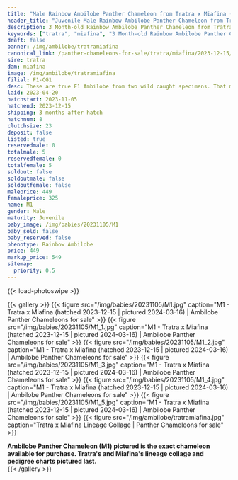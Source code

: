```yaml
---
title: "Male Rainbow Ambilobe Panther Chameleon from Tratra x Miafina (M1)"
header_title: "Juvenile Male Rainbow Ambilobe Panther Chameleon from Tratra x Miafina | M1"
description: 3 Month-old Rainbow Ambilobe Panther Chameleon from Tratra and Miafina. These are true F1 Ambilobe from two wild caught specimens. That means we are holding them long enough to see if traits from outside Ambilobe crop up given that WC Miafina could have been mis-labelled. We will also test her genetics and report them on her breeder page sometime in 2024. We've included sire and dam dendrograms if available, but you can view our Tratra or Miafina breeder pages for more information.
keywords: ["tratra", "miafina", "3 Month-old Rainbow Ambilobe Panther Chameleon", "baby chameleons for sale", "buy panther chameleon", "panther for sale", "ambilobe panther chameleons for sale", "ambilobe panther chameleon for sale"]
draft: false
banner: /img/ambilobe/tratramiafina
canonical_link: /panther-chameleons-for-sale/tratra/miafina/2023-12-15/M1/
sire: tratra
dam: miafina
image: /img/ambilobe/tratramiafina
filial: F1-CG1
desc: These are true F1 Ambilobe from two wild caught specimens. That means we are holding them long enough to see if traits from outside Ambilobe crop up given that WC Miafina could have been mis-labelled. We will also test her genetics and report them on her breeder page sometime in 2024.
laid: 2023-04-20
hatchstart: 2023-11-05
hatchend: 2023-12-15
shipping: 3 months after hatch
hatchnum: 8
clutchsize: 23
deposit: false
listed: true
reservedmale: 0
totalmale: 5
reservedfemale: 0
totalfemale: 5
soldout: false
soldoutmale: false
soldoutfemale: false
maleprice: 449
femaleprice: 325
name: M1
gender: Male
maturity: Juvenile
baby_image: /img/babies/20231105/M1
baby_sold: false
baby_reserved: false
phenotype: Rainbow Ambilobe
price: 449
markup_price: 549
sitemap: 
  priority: 0.5
---
```


{{< load-photoswipe >}}

{{< gallery >}}
  {{< figure src="/img/babies/20231105/M1.jpg" caption="M1 - Tratra x Miafina (hatched 2023-12-15 | pictured 2024-03-16) | Ambilobe Panther Chameleons for sale" >}}
  {{< figure src="/img/babies/20231105/M1_1.jpg" caption="M1 - Tratra x Miafina (hatched 2023-12-15 | pictured 2024-03-16) | Ambilobe Panther Chameleons for sale" >}}
  {{< figure src="/img/babies/20231105/M1_2.jpg" caption="M1 - Tratra x Miafina (hatched 2023-12-15 | pictured 2024-03-16) | Ambilobe Panther Chameleons for sale" >}}
  {{< figure src="/img/babies/20231105/M1_3.jpg" caption="M1 - Tratra x Miafina (hatched 2023-12-15 | pictured 2024-03-16) | Ambilobe Panther Chameleons for sale" >}}
  {{< figure src="/img/babies/20231105/M1_4.jpg" caption="M1 - Tratra x Miafina (hatched 2023-12-15 | pictured 2024-03-16) | Ambilobe Panther Chameleons for sale" >}}
  {{< figure src="/img/babies/20231105/M1_5.jpg" caption="M1 - Tratra x Miafina (hatched 2023-12-15 | pictured 2024-03-16) | Ambilobe Panther Chameleons for sale" >}}
  {{< figure src="/img/ambilobe/tratramiafina.jpg" caption="Tratra x Miafina Lineage Collage | Panther Chameleons for sale" >}}
  <figcaption itemprop="description"><strong>Ambilobe Panther Chameleon (M1) pictured is the exact chameleon available for purchase. Tratra's and Miafina's lineage collage and pedigree charts pictured last.</strong></figcaption>
{{< /gallery >}}
